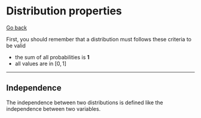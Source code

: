 # Distribution properties

[Go back](..#joint-probability)

First, you should remember that a distribution
must follows these criteria to be valid

* the sum of all probabilities is **1**
* all values are in $[0,1]$

<hr class="sr">

## Independence

The independence between two distributions
is defined like the independence between two variables.